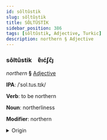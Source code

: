 ```yaml
---
id: sôltûstik
slug: sôltûstik
title: SÔLTÛSTİK
sidebar_position: 386
tags: [sôltûstik, Adjective, Turkic]
description: northern § Adjective
---
```


### sôltûstik&emsp;<span kind="abugida">ɐ͊ıćʄc̑ȷ</span>

*northern* **§** [Adjective](../../tags/Adjective)

**IPA**: /ˈsol.tus.tɪk/

**Verb**: to be northern

**Noun**: northerliness

**Modifier**: northern

<details>
    <summary>Origin</summary>
    Kazakh солтүстік soltüstık [so̙ltʉstɪ̞k]<br/>
    <em>Turkic Language Family</em>
</details>